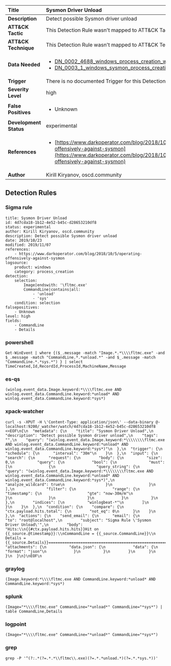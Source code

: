 | Title                    | Sysmon Driver Unload       |
|:-------------------------|:------------------|
| **Description**          | Detect possible Sysmon driver unload |
| **ATT&amp;CK Tactic**    |   This Detection Rule wasn't mapped to ATT&amp;CK Tactic yet  |
| **ATT&amp;CK Technique** |  This Detection Rule wasn't mapped to ATT&amp;CK Technique yet  |
| **Data Needed**          | <ul><li>[DN_0002_4688_windows_process_creation_with_commandline](../Data_Needed/DN_0002_4688_windows_process_creation_with_commandline.md)</li><li>[DN_0003_1_windows_sysmon_process_creation](../Data_Needed/DN_0003_1_windows_sysmon_process_creation.md)</li></ul>  |
| **Trigger**              |  There is no documented Trigger for this Detection Rule yet  |
| **Severity Level**       | high |
| **False Positives**      | <ul><li>Unknown</li></ul>  |
| **Development Status**   | experimental |
| **References**           | <ul><li>[https://www.darkoperator.com/blog/2018/10/5/operating-offensively-against-sysmon](https://www.darkoperator.com/blog/2018/10/5/operating-offensively-against-sysmon)</li></ul>  |
| **Author**               | Kirill Kiryanov, oscd.community |


## Detection Rules

### Sigma rule

```
title: Sysmon Driver Unload
id: 4d7cda18-1b12-4e52-b45c-d28653210df8
status: experimental
author: Kirill Kiryanov, oscd.community
description: Detect possible Sysmon driver unload
date: 2019/10/23
modified: 2019/11/07
references:
    - https://www.darkoperator.com/blog/2018/10/5/operating-offensively-against-sysmon
logsource:
    product: windows
    category: process_creation
detection:
    selection:
        Image|endswith: '\fltmc.exe'
        CommandLine|contains|all:
            - 'unload'
            - 'sys'
    condition: selection
falsepositives: 
    - Unknown
level: high
fields:
    - CommandLine
    - Details

```





### powershell
    
```
Get-WinEvent | where {($_.message -match "Image.*.*\\\\fltmc.exe" -and $_.message -match "CommandLine.*.*unload.*" -and $_.message -match "CommandLine.*.*sys.*") } | select TimeCreated,Id,RecordId,ProcessId,MachineName,Message
```


### es-qs
    
```
(winlog.event_data.Image.keyword:*\\\\fltmc.exe AND winlog.event_data.CommandLine.keyword:*unload* AND winlog.event_data.CommandLine.keyword:*sys*)
```


### xpack-watcher
    
```
curl -s -XPUT -H \'Content-Type: application/json\' --data-binary @- localhost:9200/_watcher/watch/4d7cda18-1b12-4e52-b45c-d28653210df8 <<EOF\n{\n  "metadata": {\n    "title": "Sysmon Driver Unload",\n    "description": "Detect possible Sysmon driver unload",\n    "tags": "",\n    "query": "(winlog.event_data.Image.keyword:*\\\\\\\\fltmc.exe AND winlog.event_data.CommandLine.keyword:*unload* AND winlog.event_data.CommandLine.keyword:*sys*)"\n  },\n  "trigger": {\n    "schedule": {\n      "interval": "30m"\n    }\n  },\n  "input": {\n    "search": {\n      "request": {\n        "body": {\n          "size": 0,\n          "query": {\n            "bool": {\n              "must": [\n                {\n                  "query_string": {\n                    "query": "(winlog.event_data.Image.keyword:*\\\\\\\\fltmc.exe AND winlog.event_data.CommandLine.keyword:*unload* AND winlog.event_data.CommandLine.keyword:*sys*)",\n                    "analyze_wildcard": true\n                  }\n                }\n              ],\n              "filter": {\n                "range": {\n                  "timestamp": {\n                    "gte": "now-30m/m"\n                  }\n                }\n              }\n            }\n          }\n        },\n        "indices": [\n          "winlogbeat-*"\n        ]\n      }\n    }\n  },\n  "condition": {\n    "compare": {\n      "ctx.payload.hits.total": {\n        "not_eq": 0\n      }\n    }\n  },\n  "actions": {\n    "send_email": {\n      "email": {\n        "to": "root@localhost",\n        "subject": "Sigma Rule \'Sysmon Driver Unload\'",\n        "body": "Hits:\\n{{#ctx.payload.hits.hits}}Hit on {{_source.@timestamp}}:\\nCommandLine = {{_source.CommandLine}}\\n    Details = {{_source.Details}}================================================================================\\n{{/ctx.payload.hits.hits}}",\n        "attachments": {\n          "data.json": {\n            "data": {\n              "format": "json"\n            }\n          }\n        }\n      }\n    }\n  }\n}\nEOF\n
```


### graylog
    
```
(Image.keyword:*\\\\fltmc.exe AND CommandLine.keyword:*unload* AND CommandLine.keyword:*sys*)
```


### splunk
    
```
(Image="*\\\\fltmc.exe" CommandLine="*unload*" CommandLine="*sys*") | table CommandLine,Details
```


### logpoint
    
```
(Image="*\\\\fltmc.exe" CommandLine="*unload*" CommandLine="*sys*")
```


### grep
    
```
grep -P '^(?:.*(?=.*.*\\fltmc\\.exe)(?=.*.*unload.*)(?=.*.*sys.*))'
```



